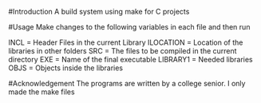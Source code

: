 #Introduction
A build system using make for C projects

#Usage
Make changes to the following variables in each file and then run

INCL			= 		Header Files in the current Library
ILOCATION		=		Location of the libraries in other folders
SRC				=		The files to be compiled in the current directory
EXE 			=		Name of the final executable
LIBRARY1 		=		Needed libraries
OBJS 			=		Objects inside the libraries

#Acknowledgement
The programs are written by a college senior. I only made the make files
